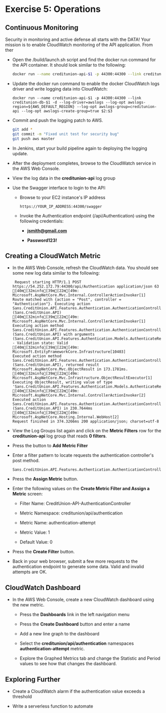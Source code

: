 # Exercise 5: Operations

## Continuous Monitoring

Security in monitoring and active defense all starts with the DATA! Your mission is to enable CloudWatch monitoring of the API application. From ther

- Open the /build/launch.sh script and find the docker run command for the API container. It should look similar to the following:

    ```bash
    docker run --name creditunion-api-$1 -p 44300:44300 --link creditunion-db-$1 -d $2:$3
    ```

- Update the docker run command to enable the docker CloudWatch logs driver and write logging data into CloudWatch:

    ```
    docker run --name creditunion-api-$1 -p 44300:44300 --link creditunion-db-$1 -d --log-driver=awslogs --log-opt awslogs-region=${AWS_DEFAULT_REGION} --log-opt awslogs-group=creditunion-api --log-opt awslogs-create-group=true $2:$3
    ```

- Commit and push the logging patch to AWS.

    ```bash
    git add *
    git commit -m "Fixed unit test for security bug"
    git push aws master
    ```

- In Jenkins, start your build pipeline again to deploying the logging update.

- After the deployment completes, browse to the CloudWatch service in the AWS Web Console.

- View the log data in the **creditunion-api** log group

- Use the Swagger interface to login to the API:

    - Browse to your EC2 instance's IP address 

        ```
        https://YOUR_IP_ADDRESS:44300/swagger
        ```
    
    - Invoke the Authentication endpoint (/api/Authentication) using the following credentials:

        - **jsmith@gmail.com**

        - **Password123!** 

## Creating a CloudWatch Metric

- In the AWS Web Console, refresh the CloudWatch data. You should see some new log data similar to the following:

    ```
     Request starting HTTP/1.1 POST https://54.252.172.79:44300/api/Authentication application/json 63
    [40m[32minfo[39m[22m[49m: Microsoft.AspNetCore.Mvc.Internal.ControllerActionInvoker[1]
    Route matched with {action = "Post", controller = "Authentication"}. Executing action Sans.CreditUnion.API.Features.Authentication.AuthenticationController.Post (Sans.CreditUnion.API)
    [40m[32minfo[39m[22m[49m: Microsoft.AspNetCore.Mvc.Internal.ControllerActionInvoker[1]
    Executing action method Sans.CreditUnion.API.Features.Authentication.AuthenticationController.Post (Sans.CreditUnion.API) with arguments (Sans.CreditUnion.API.Features.Authentication.Models.AuthenticateRequest) - Validation state: Valid
    [40m[32minfo[39m[22m[49m: Microsoft.EntityFrameworkCore.Infrastructure[10403]
    Executed action method Sans.CreditUnion.API.Features.Authentication.AuthenticationController.Post (Sans.CreditUnion.API), returned result Microsoft.AspNetCore.Mvc.ObjectResult in 173.1781ms.
    [40m[32minfo[39m[22m[49m: Microsoft.AspNetCore.Mvc.Infrastructure.ObjectResultExecutor[1]
    Executing ObjectResult, writing value of type 'Sans.CreditUnion.API.Features.Authentication.Models.AuthenticateResult'.
    [40m[32minfo[39m[22m[49m: Microsoft.AspNetCore.Mvc.Internal.ControllerActionInvoker[2]
    Executed action Sans.CreditUnion.API.Features.Authentication.AuthenticationController.Post (Sans.CreditUnion.API) in 230.7644ms
    [40m[32minfo[39m[22m[49m: Microsoft.AspNetCore.Hosting.Internal.WebHost[2]
    Request finished in 374.3266ms 200 application/json; charset=utf-8
    ```

- View the Log Groups list again and click on the **Metric Filters** row for the **creditunion-api** log group that reads **0 filters**.

- Press the button to **Add Metric Filter**

- Enter a filter pattern to locate requests the authentication controller's post method.

    ```
    Sans.CreditUnion.API.Features.Authentication.AuthenticationController.Post
    ```

- Press the **Assign Metric** button.

- Enter the following values on the **Create Metric Filter and Assign a Metric** screen:

    - Filter Name: CreditUnion-API-AuthenticationController

    - Metric Namespace: creditunion/api/authentication

    - Metric Name: authentication-attempt

    - Metric Value: 1

    - Default Value: 0

- Press the **Create Filter** button.

- Back in your web browser, submit a few more requests to the authentication endpoint to generate some data. Valid and invalid attempts are OK.

## CloudWatch Dashboard

- In the AWS Web Console, create a new CloudWatch dashboard using the new metric.

    - Press the **Dashboards** link in the left navigation menu

    - Press the **Create Dashboard** button and enter a name

    - Add a new line graph to the dashboard

    - Select the **creditunion/api/authentication** namespaces **authentication-attempt** metric.

    - Explore the Graphed Metrics tab and change the Statistic and Period values to see how that changes the dashboard.

## Exploring Further

- Create a CloudWatch alarm if the authentication value exceeds a threshold

- Write a serverless function to automate